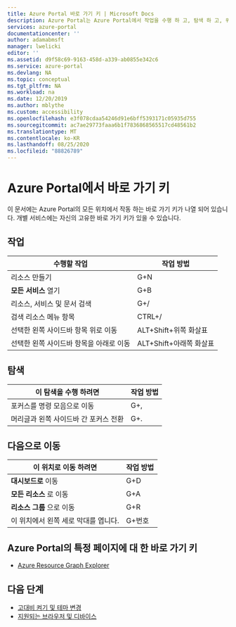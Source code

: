```yaml
---
title: Azure Portal 바로 가기 키 | Microsoft Docs
description: Azure Portal는 Azure Portal에서 작업을 수행 하 고, 탐색 하 고, 위치를 이동 하는 데 도움이 되는 전역 바로 가기 키를 지원 합니다.
services: azure-portal
documentationcenter: ''
author: adamabmsft
manager: lwelicki
editor: ''
ms.assetid: d9f58c69-9163-458d-a339-ab0855e342c6
ms.service: azure-portal
ms.devlang: NA
ms.topic: conceptual
ms.tgt_pltfrm: NA
ms.workload: na
ms.date: 12/20/2019
ms.author: mblythe
ms.custom: accessibility
ms.openlocfilehash: e3f078cdaa54246d91e6bff5393171c05935d755
ms.sourcegitcommit: ac7ae29773faaa6b1f7836868565517cd48561b2
ms.translationtype: MT
ms.contentlocale: ko-KR
ms.lasthandoff: 08/25/2020
ms.locfileid: "88826789"
---
```

# <a name="keyboard-shortcuts-in-the-azure-portal"></a>Azure Portal에서 바로 가기 키

이 문서에는 Azure Portal의 모든 위치에서 작동 하는 바로 가기 키가 나열 되어 있습니다. 개별 서비스에는 자신의 고유한 바로 가기 키가 있을 수 있습니다.

## <a name="actions"></a>작업

|수행할 작업 |작업 방법 |
| --- | --- |
|리소스 만들기|G+N|
|**모든 서비스** 열기|G+B|
|리소스, 서비스 및 문서 검색|G+/|
|검색 리소스 메뉴 항목|CTRL+/ |
|선택한 왼쪽 사이드바 항목 위로 이동 |ALT+Shift+위쪽 화살표|
|선택한 왼쪽 사이드바 항목을 아래로 이동 |ALT+Shift+아래쪽 화살표|

## <a name="navigation"></a>탐색

|이 탐색을 수행 하려면 |작업 방법 |
| --- | --- |
|포커스를 명령 모음으로 이동 |G+, |
|머리글과 왼쪽 사이드바 간 포커스 전환 | G+. |

## <a name="go-to"></a>다음으로 이동

|이 위치로 이동 하려면 |작업 방법 |
| --- | --- |
|**대시보드로** 이동 |G+D |
|**모든 리소스** 로 이동|G+A |
|**리소스 그룹** 으로 이동|G+R |
|이 위치에서 왼쪽 세로 막대를 엽니다. |G+번호|

## <a name="keyboard-shortcuts-for-specific-pages-in-the-azure-portal"></a>Azure Portal의 특정 페이지에 대 한 바로 가기 키

- [Azure Resource Graph Explorer](../governance/resource-graph/reference/keyboard-shortcuts.md)

## <a name="next-steps"></a>다음 단계

- [고대비 켜기 및 테마 변경](set-preferences.md#choose-a-theme-or-enable-high-contrast)
- [지원되는 브라우저 및 디바이스](azure-portal-supported-browsers-devices.md)
